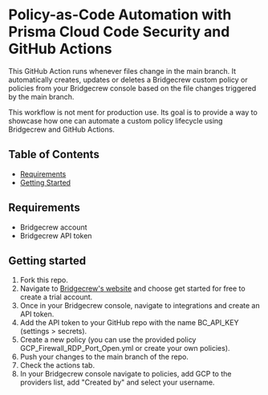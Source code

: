 # Policy-as-Code Automation with Prisma Cloud Code Security and GitHub Actions

This GitHub Action runs whenever files change in the main branch. It automatically creates, updates or deletes a Bridgecrew custom policy or policies from your Bridgecrew console based on the file changes triggered by the main branch.

This workflow is not ment for production use. Its goal is to provide a way to showcase how one can automate a custom policy lifecycle using Bridgecrew and GitHub Actions.

## Table of Contents

* [Requirements](#requirements)
* [Getting Started](#getting-started)

## Requirements

* Bridgecrew account
* Bridgecrew API token

## Getting started

1. Fork this repo.
2. Navigate to [Bridgecrew's website](https://bridgecrew.io/) and choose get started for free to create a trial account.
3. Once in your Bridgecrew console, navigate to integrations and create an API token.
4. Add the API token to your GitHub repo with the name BC_API_KEY (settings > secrets).
5. Create a new policy (you can use the provided policy GCP_Firewall_RDP_Port_Open.yml or create your own policies).
6. Push your changes to the main branch of the repo.
7. Check the actions tab.
8. In your Bridgecrew console navigate to policies, add GCP to the providers list, add "Created by" and select your username.
